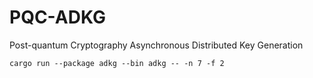 # PQC-ADKG
Post-quantum Cryptography Asynchronous Distributed Key Generation

`cargo run --package adkg --bin adkg -- -n 7 -f 2`

